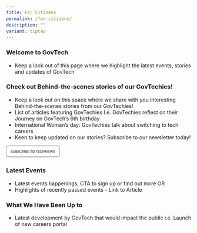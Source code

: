```yaml
---
title: For Citizens
permalink: /for-citizens/
description: ""
variant: tiptap
---
```

### **Welcome to GovTech**

* Keep a look out of this page where we highlight the latest events, stories and updates of GovTech

### **Check out Behind-the-scenes stories of our GovTechies!**
* Keep a look out on this space where we share with you interesting Behind-the-scenes stories from our GovTechies! 
* List of articles featuring GovTechies I.e. GovTechies reflect on their Journey on GovTech’s 6th birthday
* International Woman’s day: GovTechies talk about switching to tech careers 
* Keen to keep updated on our stories? Subscribe to our newsletter today!

![](/images/subscribe%20technews.png)

### **Latest Events**
* Latest events happenings, CTA to sign up or find out more OR 
* Highlights of recently passed events - Link to Article

### **What We Have Been Up to**
* Latest development by GovTech that would impact the public i.e. Launch of new careers portal